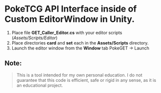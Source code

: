 # PokeTCG API Interface inside of Custom EditorWindow in Unity.
1. Place file **GET_Caller_Editor.cs** with your editor scripts (*Assets/Scripts/Editor*)
2. Place directories **card** and **set** each in the **Assets/Scripts** directory.
3. Launch the editor window from the **Window** tab PokeGET -> Launch

## Note: 
> This is a tool intended for my own personal education. 
> I do not guarantee that this code is efficient, safe or rigid in any sense,
> as it is an educational project.
